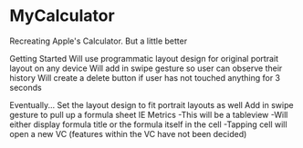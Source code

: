 # MyCalculator
Recreating Apple's Calculator. But a little better

Getting Started
Will use programmatic layout design for original portrait layout on any device
Will add in swipe gesture so user can observe their history
Will create a delete button if user has not touched anything for 3 seconds 


Eventually...
Set the layout design to fit portrait layouts as well
Add in swipe gesture to pull up a formula sheet IE Metrics
  -This will be a tableview
  -Will either display formula title or the formula itself in the cell
  -Tapping cell will open a new VC (features within the VC have not been decided)
